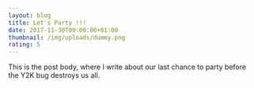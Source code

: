 ```yaml
---
layout: blog
title: Let's Party !!!
date: 2017-11-30T00:00:00+01:00
thumbnail: /img/uploads/dummy.png
rating: 5
---
```


This is the post body, where I write about our last chance to party before the Y2K bug destroys us all.

